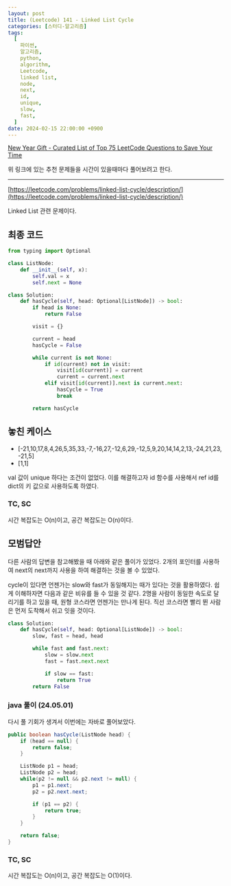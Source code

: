 ```yaml
---
layout: post
title: (Leetcode) 141 - Linked List Cycle
categories: [스터디-알고리즘]
tags:
  [
    파이썬,
    알고리즘,
    python,
    algorithm,
    Leetcode,
    linked list,
    node,
    next,
    id,
    unique,
    slow,
    fast,
  ]
date: 2024-02-15 22:00:00 +0900
---
```


[New Year Gift - Curated List of Top 75 LeetCode Questions to Save Your Time](https://www.teamblind.com/post/New-Year-Gift---Curated-List-of-Top-75-LeetCode-Questions-to-Save-Your-Time-OaM1orEU)

위 링크에 있는 추천 문제들을 시간이 있을때마다 풀어보려고 한다.

---

[https://leetcode.com/problems/linked-list-cycle/description/](https://leetcode.com/problems/linked-list-cycle/description/)

Linked List 관련 문제이다.

## 최종 코드

```py
from typing import Optional

class ListNode:
    def __init__(self, x):
        self.val = x
        self.next = None

class Solution:
    def hasCycle(self, head: Optional[ListNode]) -> bool:
        if head is None:
            return False

        visit = {}

        current = head
        hasCycle = False

        while current is not None:
            if id(current) not in visit:
                visit[id(current)] = current
                current = current.next
            elif visit[id(current)].next is current.next:
                hasCycle = True
                break

        return hasCycle
```

## 놓친 케이스

- [-21,10,17,8,4,26,5,35,33,-7,-16,27,-12,6,29,-12,5,9,20,14,14,2,13,-24,21,23,-21,5]
- [1,1]

val 값이 unique 하다는 조건이 없었다. 이를 해결하고자 id 함수를 사용해서 ref id를 dict의 키 값으로 사용하도록 하였다.

### TC, SC

시간 복잡도는 O(n)이고, 공간 복잡도는 O(n)이다.

## 모범답안

다른 사람의 답변을 참고해봤을 때 아래와 같은 풀이가 있었다. 2개의 포인터를 사용하여 next의 next까지 사용을 하여 해결하는 것을 볼 수 있었다.

cycle이 있다면 언젠가는 slow와 fast가 동일해지는 때가 있다는 것을 활용하였다. 쉽게 이해하자면 다음과 같은 비유를 들 수 있을 것 같다. 2명을 사람이 동일한 속도로 달리기를 하고 있을 때, 원형 코스라면 언젠가는 만나게 된다. 직선 코스라면 빨리 뛴 사람은 먼저 도착해서 쉬고 잇을 것이다.

```py
class Solution:
    def hasCycle(self, head: Optional[ListNode]) -> bool:
        slow, fast = head, head

        while fast and fast.next:
            slow = slow.next
            fast = fast.next.next

            if slow == fast:
                return True
        return False
```

### java 풀이 (24.05.01)

다시 풀 기회가 생겨서 이번에는 자바로 풀어보았다.

```java
public boolean hasCycle(ListNode head) {
    if (head == null) {
        return false;
    }

    ListNode p1 = head;
    ListNode p2 = head;
    while(p2 != null && p2.next != null) {
        p1 = p1.next;
        p2 = p2.next.next;

        if (p1 == p2) {
            return true;
        }
    }

    return false;
}
```

### TC, SC

시간 복잡도는 O(n)이고, 공간 복잡도는 O(1)이다.
